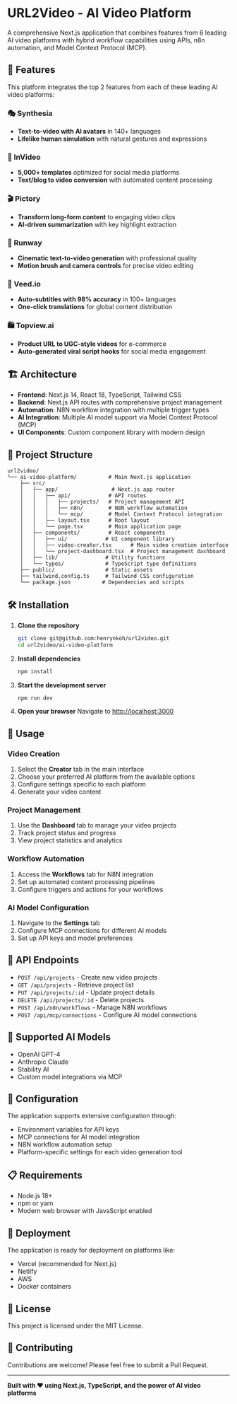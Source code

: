 # URL2Video - AI Video Platform

A comprehensive Next.js application that combines features from 6 leading AI video platforms with hybrid workflow capabilities using APIs, n8n automation, and Model Context Protocol (MCP).

## 🚀 Features

This platform integrates the top 2 features from each of these leading AI video platforms:

### 🎭 Synthesia
- **Text-to-video with AI avatars** in 140+ languages
- **Lifelike human simulation** with natural gestures and expressions

### 📱 InVideo  
- **5,000+ templates** optimized for social media platforms
- **Text/blog to video conversion** with automated content processing

### 🎬 Pictory
- **Transform long-form content** to engaging video clips
- **AI-driven summarization** with key highlight extraction

### 🎨 Runway
- **Cinematic text-to-video generation** with professional quality
- **Motion brush and camera controls** for precise video editing

### 📝 Veed.io
- **Auto-subtitles with 98% accuracy** in 100+ languages
- **One-click translations** for global content distribution

### 🛍️ Topview.ai
- **Product URL to UGC-style videos** for e-commerce
- **Auto-generated viral script hooks** for social media engagement

## 🏗️ Architecture

- **Frontend**: Next.js 14, React 18, TypeScript, Tailwind CSS
- **Backend**: Next.js API routes with comprehensive project management
- **Automation**: N8N workflow integration with multiple trigger types
- **AI Integration**: Multiple AI model support via Model Context Protocol (MCP)
- **UI Components**: Custom component library with modern design

## 📁 Project Structure

```
url2video/
└── ai-video-platform/          # Main Next.js application
    ├── src/
    │   ├── app/                 # Next.js app router
    │   │   ├── api/            # API routes
    │   │   │   ├── projects/   # Project management API
    │   │   │   ├── n8n/        # N8N workflow automation
    │   │   │   └── mcp/        # Model Context Protocol integration
    │   │   ├── layout.tsx      # Root layout
    │   │   └── page.tsx        # Main application page
    │   ├── components/         # React components
    │   │   ├── ui/            # UI component library
    │   │   ├── video-creator.tsx      # Main video creation interface
    │   │   └── project-dashboard.tsx  # Project management dashboard
    │   ├── lib/               # Utility functions
    │   └── types/             # TypeScript type definitions
    ├── public/                # Static assets
    ├── tailwind.config.ts     # Tailwind CSS configuration
    └── package.json          # Dependencies and scripts
```

## 🛠️ Installation

1. **Clone the repository**
   ```bash
   git clone git@github.com:henrynkoh/url2video.git
   cd url2video/ai-video-platform
   ```

2. **Install dependencies**
   ```bash
   npm install
   ```

3. **Start the development server**
   ```bash
   npm run dev
   ```

4. **Open your browser**
   Navigate to [http://localhost:3000](http://localhost:3000)

## 🎯 Usage

### Video Creation
1. Select the **Creator** tab in the main interface
2. Choose your preferred AI platform from the available options
3. Configure settings specific to each platform
4. Generate your video content

### Project Management
1. Use the **Dashboard** tab to manage your video projects
2. Track project status and progress
3. View project statistics and analytics

### Workflow Automation
1. Access the **Workflows** tab for N8N integration
2. Set up automated content processing pipelines
3. Configure triggers and actions for your workflows

### AI Model Configuration
1. Navigate to the **Settings** tab
2. Configure MCP connections for different AI models
3. Set up API keys and model preferences

## 🔗 API Endpoints

- `POST /api/projects` - Create new video projects
- `GET /api/projects` - Retrieve project list
- `PUT /api/projects/:id` - Update project details
- `DELETE /api/projects/:id` - Delete projects
- `POST /api/n8n/workflows` - Manage N8N workflows  
- `POST /api/mcp/connections` - Configure AI model connections

## 🤖 Supported AI Models

- OpenAI GPT-4
- Anthropic Claude
- Stability AI
- Custom model integrations via MCP

## 🔧 Configuration

The application supports extensive configuration through:
- Environment variables for API keys
- MCP connections for AI model integration
- N8N workflow automation setup
- Platform-specific settings for each video generation tool

## 📋 Requirements

- Node.js 18+
- npm or yarn
- Modern web browser with JavaScript enabled

## 🚀 Deployment

The application is ready for deployment on platforms like:
- Vercel (recommended for Next.js)
- Netlify
- AWS
- Docker containers

## 📄 License

This project is licensed under the MIT License.

## 🤝 Contributing

Contributions are welcome! Please feel free to submit a Pull Request.

---

**Built with ❤️ using Next.js, TypeScript, and the power of AI video platforms** 